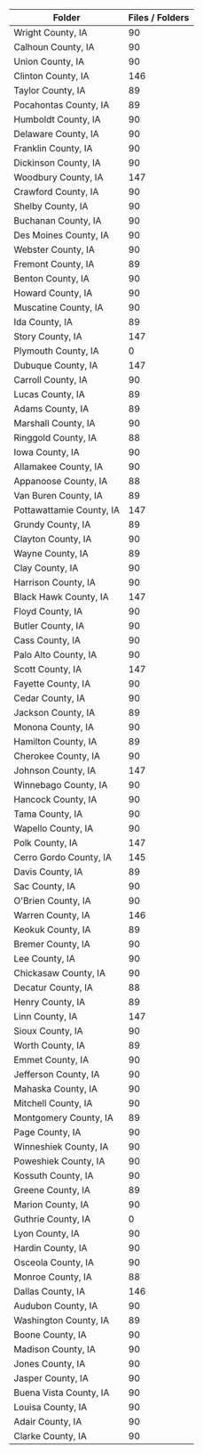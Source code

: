 | Folder                   |   Files / Folders |
|--------------------------|-------------------|
| Wright County, IA        |                90 |
| Calhoun County, IA       |                90 |
| Union County, IA         |                90 |
| Clinton County, IA       |               146 |
| Taylor County, IA        |                89 |
| Pocahontas County, IA    |                89 |
| Humboldt County, IA      |                90 |
| Delaware County, IA      |                90 |
| Franklin County, IA      |                90 |
| Dickinson County, IA     |                90 |
| Woodbury County, IA      |               147 |
| Crawford County, IA      |                90 |
| Shelby County, IA        |                90 |
| Buchanan County, IA      |                90 |
| Des Moines County, IA    |                90 |
| Webster County, IA       |                90 |
| Fremont County, IA       |                89 |
| Benton County, IA        |                90 |
| Howard County, IA        |                90 |
| Muscatine County, IA     |                90 |
| Ida County, IA           |                89 |
| Story County, IA         |               147 |
| Plymouth County, IA      |                 0 |
| Dubuque County, IA       |               147 |
| Carroll County, IA       |                90 |
| Lucas County, IA         |                89 |
| Adams County, IA         |                89 |
| Marshall County, IA      |                90 |
| Ringgold County, IA      |                88 |
| Iowa County, IA          |                90 |
| Allamakee County, IA     |                90 |
| Appanoose County, IA     |                88 |
| Van Buren County, IA     |                89 |
| Pottawattamie County, IA |               147 |
| Grundy County, IA        |                89 |
| Clayton County, IA       |                90 |
| Wayne County, IA         |                89 |
| Clay County, IA          |                90 |
| Harrison County, IA      |                90 |
| Black Hawk County, IA    |               147 |
| Floyd County, IA         |                90 |
| Butler County, IA        |                90 |
| Cass County, IA          |                90 |
| Palo Alto County, IA     |                90 |
| Scott County, IA         |               147 |
| Fayette County, IA       |                90 |
| Cedar County, IA         |                90 |
| Jackson County, IA       |                89 |
| Monona County, IA        |                90 |
| Hamilton County, IA      |                89 |
| Cherokee County, IA      |                90 |
| Johnson County, IA       |               147 |
| Winnebago County, IA     |                90 |
| Hancock County, IA       |                90 |
| Tama County, IA          |                90 |
| Wapello County, IA       |                90 |
| Polk County, IA          |               147 |
| Cerro Gordo County, IA   |               145 |
| Davis County, IA         |                89 |
| Sac County, IA           |                90 |
| O'Brien County, IA       |                90 |
| Warren County, IA        |               146 |
| Keokuk County, IA        |                89 |
| Bremer County, IA        |                90 |
| Lee County, IA           |                90 |
| Chickasaw County, IA     |                90 |
| Decatur County, IA       |                88 |
| Henry County, IA         |                89 |
| Linn County, IA          |               147 |
| Sioux County, IA         |                90 |
| Worth County, IA         |                89 |
| Emmet County, IA         |                90 |
| Jefferson County, IA     |                90 |
| Mahaska County, IA       |                90 |
| Mitchell County, IA      |                90 |
| Montgomery County, IA    |                89 |
| Page County, IA          |                90 |
| Winneshiek County, IA    |                90 |
| Poweshiek County, IA     |                90 |
| Kossuth County, IA       |                90 |
| Greene County, IA        |                89 |
| Marion County, IA        |                90 |
| Guthrie County, IA       |                 0 |
| Lyon County, IA          |                90 |
| Hardin County, IA        |                90 |
| Osceola County, IA       |                90 |
| Monroe County, IA        |                88 |
| Dallas County, IA        |               146 |
| Audubon County, IA       |                90 |
| Washington County, IA    |                89 |
| Boone County, IA         |                90 |
| Madison County, IA       |                90 |
| Jones County, IA         |                90 |
| Jasper County, IA        |                90 |
| Buena Vista County, IA   |                90 |
| Louisa County, IA        |                90 |
| Adair County, IA         |                90 |
| Clarke County, IA        |                90 |